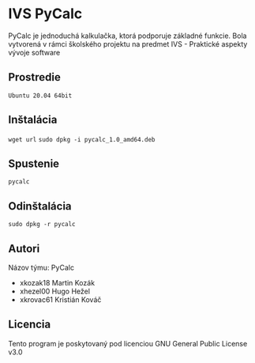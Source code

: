# IVS PyCalc

PyCalc je jednoduchá kalkulačka, ktorá podporuje základné funkcie. Bola vytvorená v rámci školského projektu na predmet IVS - Praktické aspekty vývoje software

Prostredie
---------

`Ubuntu 20.04 64bit`

Inštalácia
---------

`wget url`
`sudo dpkg -i pycalc_1.0_amd64.deb`
	
Spustenie
---------

`pycalc`

Odinštalácia
---------

`sudo dpkg -r pycalc`

Autori
------

Názov týmu: PyCalc

- xkozak18 Martin Kozák
- xhezel00 Hugo Hežel 
- xkrovac61 Kristián Kováč

Licencia
-------

Tento program je poskytovaný pod licenciou GNU General Public License v3.0
